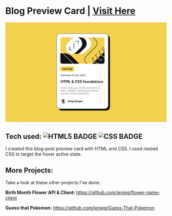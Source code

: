 # Blog Preview Card | [Visit Here](https://jenieg.github.io/blog-preview-card-main/)

![Jenie | Software Engineer](./assets/images/blog-preview-photo.webp)



## Tech used: ![HTML5 BADGE](https://img.shields.io/static/v1?label=|&message=HTML5&color=5a5a5a&style=flat&logo=html5) ![CSS BADGE](https://img.shields.io/static/v1?label=|&message=CSS3&color=5a5a5a&style=flat&logo=css3)


I created this blog-post preview card with HTML and CSS. I used nested CSS to target the hover active state. 

## More Projects:

Take a look at these other projects I've done:

**Birth Month Flower API & Client:** https://github.com/jenieg/flower-name-client

**Guess that Pokemon:** https://github.com/jenieg/Guess-That-Pokemon
